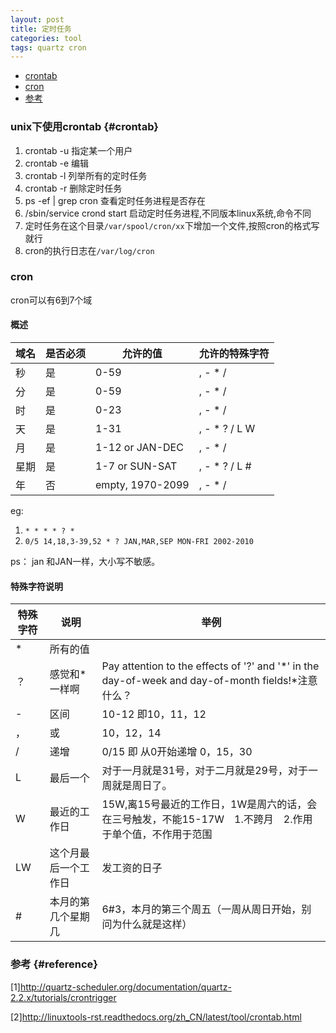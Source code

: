 ```yaml
---
layout: post
title: 定时任务
categories: tool
tags: quartz cron
---
```


*   [crontab](#crontab)
*   [cron](#cron)
*   [参考](#reference)

### unix下使用crontab {#crontab}
 
1.  crontab -u 指定某一个用户
2.  crontab -e 编辑
3.  crontab -l 列举所有的定时任务
4.  crontab -r 删除定时任务
5.  ps -ef \| grep cron 查看定时任务进程是否存在
6.  /sbin/service crond start 启动定时任务进程,不同版本linux系统,命令不同
7.  定时任务在这个目录`/var/spool/cron/xx`下增加一个文件,按照cron的格式写就行
8.  cron的执行日志在`/var/log/cron`


### cron 

cron可以有6到7个域

#### 概述

|域名|是否必须|允许的值|允许的特殊字符|
|--|--|--|--|
|秒|	是|	0-59|	, - * /|
|分|	是|0-59|	, - * /|
|时|	是|0-23|	, - * /|
|天|	是|1-31|	, - * ? / L W|
|月|	是|1-12 or JAN-DEC|	, - * /|
|星期|	是|1-7 or SUN-SAT|	, - * ? / L #|
|年	|否	|empty, 1970-2099|	, - * /|

eg: 

1.  `* * * * ? *`
2.  `0/5 14,18,3-39,52 * ? JAN,MAR,SEP MON-FRI 2002-2010`

ps： jan 和JAN一样，大小写不敏感。

#### 特殊字符说明

|特殊字符|	说明|	举例|
|-----|----|---|
|*	|所有的值|
|？	|感觉和*一样啊|	Pay attention to the effects of '?' and '*' in the day-of-week and day-of-month fields!*注意什么？|
|-	|区间|	10-12 即10，11，12|
|，|	或|	10，12，14|
|/	|递增|	0/15 即 从0开始递增 0，15，30|
|L	|最后一个|	对于一月就是31号，对于二月就是29号，对于一周就是周日了。|L-2倒数第二个|
|W|最近的工作日|	15W,离15号最近的工作日，1W是周六的话，会在三号触发，不能15-17W　1.不跨月　2.作用于单个值，不作用于范围|
|LW|	这个月最后一个工作日|	发工资的日子
|#|本月的第几个星期几|	6#3，本月的第三个周五（一周从周日开始，别问为什么就是这样）|

### 参考 {#reference}

[1]<http://quartz-scheduler.org/documentation/quartz-2.2.x/tutorials/crontrigger>

[2]<http://linuxtools-rst.readthedocs.org/zh_CN/latest/tool/crontab.html>